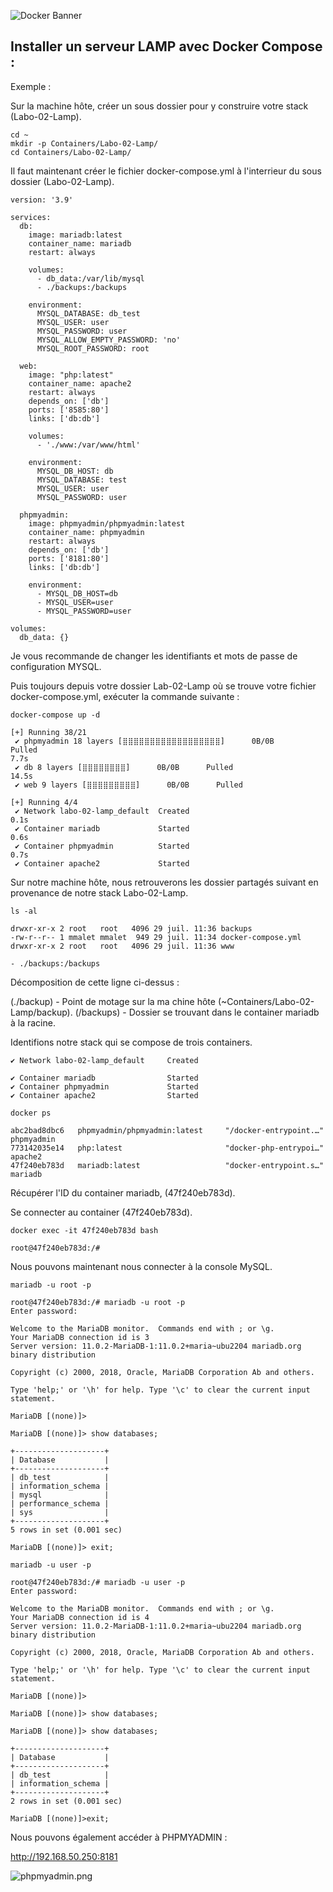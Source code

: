 ![Docker Banner](https://thingsolver.com/wp-content/uploads/docker-cover.png)

## Installer un serveur LAMP avec Docker Compose :

Exemple :

Sur la machine hôte, créer un sous dossier pour y construire votre stack (Labo-02-Lamp).

```
cd ~
mkdir -p Containers/Labo-02-Lamp/
cd Containers/Labo-02-Lamp/
```
Il faut maintenant créer le fichier docker-compose.yml à l'interrieur du sous dossier (Labo-02-Lamp).

```
version: '3.9'

services:
  db:
    image: mariadb:latest
    container_name: mariadb
    restart: always

    volumes:
      - db_data:/var/lib/mysql
      - ./backups:/backups

    environment:
      MYSQL_DATABASE: db_test
      MYSQL_USER: user
      MYSQL_PASSWORD: user
      MYSQL_ALLOW_EMPTY_PASSWORD: 'no'
      MYSQL_ROOT_PASSWORD: root

  web:
    image: "php:latest"
    container_name: apache2
    restart: always
    depends_on: ['db']
    ports: ['8585:80']
    links: ['db:db']

    volumes:
      - './www:/var/www/html'

    environment:
      MYSQL_DB_HOST: db
      MYSQL_DATABASE: test
      MYSQL_USER: user
      MYSQL_PASSWORD: user

  phpmyadmin:
    image: phpmyadmin/phpmyadmin:latest
    container_name: phpmyadmin
    restart: always
    depends_on: ['db']
    ports: ['8181:80']
    links: ['db:db']

    environment:
      - MYSQL_DB_HOST=db
      - MYSQL_USER=user
      - MYSQL_PASSWORD=user

volumes:
  db_data: {}
```
Je vous recommande de changer les identifiants et mots de passe de configuration MYSQL.

Puis toujours depuis votre dossier Lab-02-Lamp où se trouve votre fichier docker-compose.yml, exécuter la commande suivante :
```
docker-compose up -d
```
```
[+] Running 38/21
 ✔ phpmyadmin 18 layers [⣿⣿⣿⣿⣿⣿⣿⣿⣿⣿⣿⣿⣿⣿⣿⣿⣿⣿]      0B/0B      Pulled                                                                                                             7.7s
 ✔ db 8 layers [⣿⣿⣿⣿⣿⣿⣿⣿]      0B/0B      Pulled                                                                                                                               14.5s
 ✔ web 9 layers [⣿⣿⣿⣿⣿⣿⣿⣿⣿]      0B/0B      Pulled       
```
```
[+] Running 4/4
 ✔ Network labo-02-lamp_default  Created                                                                                                                                        0.1s
 ✔ Container mariadb             Started                                                                                                                                        0.6s
 ✔ Container phpmyadmin          Started                                                                                                                                        0.7s
 ✔ Container apache2             Started  
```
Sur notre machine hôte, nous retrouverons les dossier partagés suivant en provenance de notre stack Labo-02-Lamp.
```
ls -al
```
```
drwxr-xr-x 2 root   root   4096 29 juil. 11:36 backups
-rw-r--r-- 1 mmalet mmalet  949 29 juil. 11:34 docker-compose.yml
drwxr-xr-x 2 root   root   4096 29 juil. 11:36 www
```
```
- ./backups:/backups
```
Décomposition de cette ligne ci-dessus :

(./backup) - Point de motage sur la ma chine hôte (~Containers/Labo-02-Lamp/backup).
(/backups) - Dossier se trouvant dans le container mariadb à la racine.

Identifions notre stack qui se compose de trois containers.
```
✔ Network labo-02-lamp_default     Created 

✔ Container mariadb                Started                                                                                                                                     
✔ Container phpmyadmin             Started                                                                                                                                     
✔ Container apache2                Started
```
```
docker ps
```
```
abc2bad8dbc6   phpmyadmin/phpmyadmin:latest     "/docker-entrypoint.…"                  phpmyadmin
773142035e14   php:latest                       "docker-php-entrypoi…"                  apache2
47f240eb783d   mariadb:latest                   "docker-entrypoint.s…"                  mariadb
```
Récupérer l'ID du container mariadb, (47f240eb783d).

Se connecter au container (47f240eb783d).
```
docker exec -it 47f240eb783d bash
```
```
root@47f240eb783d:/#
```
Nous pouvons maintenant nous connecter à la console MySQL.
```
mariadb -u root -p
```
```
root@47f240eb783d:/# mariadb -u root -p
Enter password:
```
```
Welcome to the MariaDB monitor.  Commands end with ; or \g.
Your MariaDB connection id is 3
Server version: 11.0.2-MariaDB-1:11.0.2+maria~ubu2204 mariadb.org binary distribution

Copyright (c) 2000, 2018, Oracle, MariaDB Corporation Ab and others.

Type 'help;' or '\h' for help. Type '\c' to clear the current input statement.

MariaDB [(none)]>
```
```
MariaDB [(none)]> show databases;
```
```
+--------------------+
| Database           |
+--------------------+
| db_test            |
| information_schema |
| mysql              |
| performance_schema |
| sys                |
+--------------------+
5 rows in set (0.001 sec)

MariaDB [(none)]> exit;
```
```
mariadb -u user -p
```
```
root@47f240eb783d:/# mariadb -u user -p
Enter password:
```
```
Welcome to the MariaDB monitor.  Commands end with ; or \g.
Your MariaDB connection id is 4
Server version: 11.0.2-MariaDB-1:11.0.2+maria~ubu2204 mariadb.org binary distribution

Copyright (c) 2000, 2018, Oracle, MariaDB Corporation Ab and others.

Type 'help;' or '\h' for help. Type '\c' to clear the current input statement.

MariaDB [(none)]>
```
```
MariaDB [(none)]> show databases;
```
```
MariaDB [(none)]> show databases;
```
```
+--------------------+
| Database           |
+--------------------+
| db_test            |
| information_schema |
+--------------------+
2 rows in set (0.001 sec)

MariaDB [(none)]>exit;
```
Nous pouvons également accéder à PHPMYADMIN :

http://192.168.50.250:8181

![phpmyadmin.png](phpmyadmin.png)
